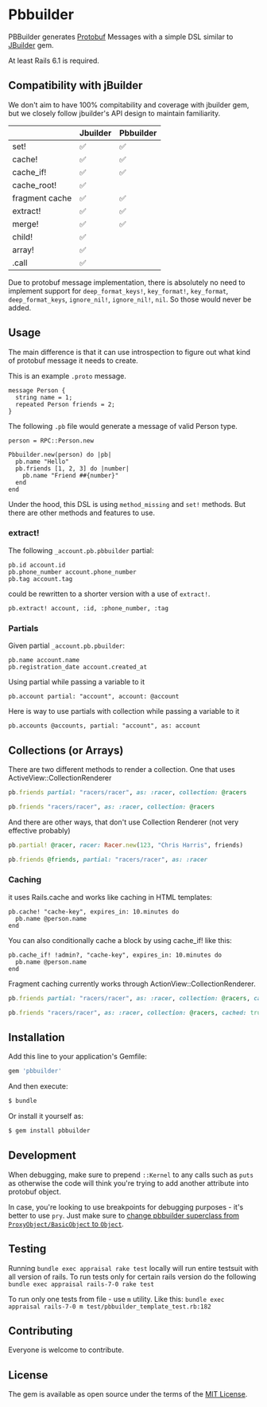 # Pbbuilder
PBBuilder generates [Protobuf](https://developers.google.com/protocol-buffers) Messages with a simple DSL similar to [JBuilder](https://rubygems.org/gems/jbuilder) gem.


At least Rails 6.1 is required.

## Compatibility with jBuilder
We don't aim to have 100% compitability and coverage with jbuilder gem, but we closely follow jbuilder's API design to maintain familiarity.

| | Jbuilder | Pbbuilder |
|---|---|---|
|  set! | ✅ | ✅ |
|  cache! | ✅ | ✅ |
|  cache_if! | ✅ | ✅ |
| cache_root! | ✅|  |
| fragment cache | ✅| ✅ |
| extract! | ✅ | ✅ |
| merge! | ✅ | ✅ |
| child! | ✅ |  |
| array! | ✅ |  |
| .call | ✅ |  |

Due to protobuf message implementation, there is absolutely no need to implement support for `deep_format_keys!`, `key_format!`, `key_format`, `deep_format_keys`, `ignore_nil!`, `ignore_nil!`, `nil`. So those would never be added.

## Usage
The main difference is that it can use introspection to figure out what kind of protobuf message it needs to create.

This is an example `.proto` message.

```
message Person {
  string name = 1;
  repeated Person friends = 2;
}
```

The following `.pb` file would generate a message of valid Person type.
```
person = RPC::Person.new

Pbbuilder.new(person) do |pb|
  pb.name "Hello"
  pb.friends [1, 2, 3] do |number|
    pb.name "Friend ##{number}"
  end
end
```

Under the hood, this DSL is using `method_missing` and `set!` methods. But there are other methods and features to use.

### extract!
The following `_account.pb.pbbuilder` partial:
```
pb.id account.id
pb.phone_number account.phone_number
pb.tag account.tag
```

could be rewritten to a shorter version with a use of `extract!`.
```
pb.extract! account, :id, :phone_number, :tag
```

### Partials
Given partial `_account.pb.pbuilder`:

```
pb.name account.name
pb.registration_date account.created_at
```

Using partial while passing a variable to it

```
pb.account partial: "account", account: @account
```

Here is way to use partials with collection while passing a variable to it

```
pb.accounts @accounts, partial: "account", as: account
```

## Collections (or Arrays)
There are two different methods to render a collection. One that uses ActiveView::CollectionRenderer
```ruby
pb.friends partial: "racers/racer", as: :racer, collection: @racers
```

```ruby
pb.friends "racers/racer", as: :racer, collection: @racers
```

And there are other ways, that don't use Collection Renderer (not very effective probably)
```ruby
pb.partial! @racer, racer: Racer.new(123, "Chris Harris", friends)
```
```ruby
pb.friends @friends, partial: "racers/racer", as: :racer
```

### Caching
it uses Rails.cache and works like caching in HTML templates:

```
pb.cache! "cache-key", expires_in: 10.minutes do
  pb.name @person.name
end
```

You can also conditionally cache a block by using cache_if! like this:

```
pb.cache_if! !admin?, "cache-key", expires_in: 10.minutes do
  pb.name @person.name
end
```

Fragment caching currently works through ActionView::CollectionRenderer.

```ruby
pb.friends partial: "racers/racer", as: :racer, collection: @racers, cached: true
```

```ruby
pb.friends "racers/racer", as: :racer, collection: @racers, cached: true
```

## Installation
Add this line to your application's Gemfile:

```ruby
gem 'pbbuilder'
```

And then execute:
```bash
$ bundle
```

Or install it yourself as:
```bash
$ gem install pbbuilder
```
## Development

When debugging, make sure to prepend `::Kernel` to any calls such as `puts` as otherwise the code will think you're trying to add another attribute into protobuf object.

In case, you're looking to use breakpoints for debugging purposes - it's better to use `pry`. Just make sure to [change pbbuilder superclass from `ProxyObject/BasicObject` to `Object`](lib/pbbuilder/pbbuilder.rb).

## Testing
Running `bundle exec appraisal rake test` locally will run entire testsuit with all version of rails. To run tests only for certain rails version do the following `bundle exec appraisal rails-7-0 rake test`

To run only one tests from file - use `m` utility. Like this:
`bundle exec appraisal rails-7-0 m test/pbbuilder_template_test.rb:182`

## Contributing
Everyone is welcome to contribute.

## License
The gem is available as open source under the terms of the [MIT License](https://opensource.org/licenses/MIT).
